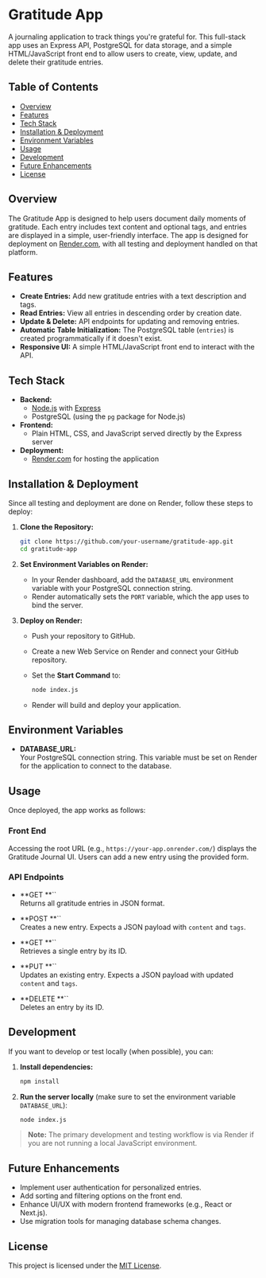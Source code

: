 # Gratitude App

A journaling application to track things you're grateful for. This full-stack app uses an Express API, PostgreSQL for data storage, and a simple HTML/JavaScript front end to allow users to create, view, update, and delete their gratitude entries.

## Table of Contents

- [Overview](#overview)
- [Features](#features)
- [Tech Stack](#tech-stack)
- [Installation & Deployment](#installation--deployment)
- [Environment Variables](#environment-variables)
- [Usage](#usage)
- [Development](#development)
- [Future Enhancements](#future-enhancements)
- [License](#license)

## Overview

The Gratitude App is designed to help users document daily moments of gratitude. Each entry includes text content and optional tags, and entries are displayed in a simple, user-friendly interface. The app is designed for deployment on [Render.com](https://render.com), with all testing and deployment handled on that platform.

## Features

- **Create Entries:** Add new gratitude entries with a text description and tags.
- **Read Entries:** View all entries in descending order by creation date.
- **Update & Delete:** API endpoints for updating and removing entries.
- **Automatic Table Initialization:** The PostgreSQL table (`entries`) is created programmatically if it doesn't exist.
- **Responsive UI:** A simple HTML/JavaScript front end to interact with the API.

## Tech Stack

- **Backend:**
  - [Node.js](https://nodejs.org/) with [Express](https://expressjs.com/)
  - PostgreSQL (using the `pg` package for Node.js)
- **Frontend:**
  - Plain HTML, CSS, and JavaScript served directly by the Express server
- **Deployment:**
  - [Render.com](https://render.com/) for hosting the application

## Installation & Deployment

Since all testing and deployment are done on Render, follow these steps to deploy:

1. **Clone the Repository:**

   ```bash
   git clone https://github.com/your-username/gratitude-app.git
   cd gratitude-app
   ```

2. **Set Environment Variables on Render:**

   - In your Render dashboard, add the `DATABASE_URL` environment variable with your PostgreSQL connection string.
   - Render automatically sets the `PORT` variable, which the app uses to bind the server.

3. **Deploy on Render:**

   - Push your repository to GitHub.

   - Create a new Web Service on Render and connect your GitHub repository.

   - Set the **Start Command** to:

     ```bash
     node index.js
     ```

   - Render will build and deploy your application.

## Environment Variables

- **DATABASE\_URL:**\
  Your PostgreSQL connection string. This variable must be set on Render for the application to connect to the database.

## Usage

Once deployed, the app works as follows:

### Front End

Accessing the root URL (e.g., `https://your-app.onrender.com/`) displays the Gratitude Journal UI. Users can add a new entry using the provided form.

### API Endpoints

- \*\*GET \*\*\`\`\
  Returns all gratitude entries in JSON format.

- \*\*POST \*\*\`\`\
  Creates a new entry. Expects a JSON payload with `content` and `tags`.

- \*\*GET \*\*\`\`\
  Retrieves a single entry by its ID.

- \*\*PUT \*\*\`\`\
  Updates an existing entry. Expects a JSON payload with updated `content` and `tags`.

- \*\*DELETE \*\*\`\`\
  Deletes an entry by its ID.

## Development

If you want to develop or test locally (when possible), you can:

1. **Install dependencies:**

   ```bash
   npm install
   ```

2. **Run the server locally** (make sure to set the environment variable `DATABASE_URL`):

   ```bash
   node index.js
   ```

> **Note:** The primary development and testing workflow is via Render if you are not running a local JavaScript environment.

## Future Enhancements

- Implement user authentication for personalized entries.
- Add sorting and filtering options on the front end.
- Enhance UI/UX with modern frontend frameworks (e.g., React or Next.js).
- Use migration tools for managing database schema changes.

## License

This project is licensed under the [MIT License](LICENSE).

